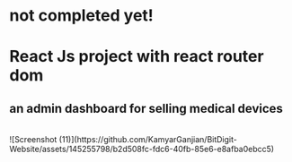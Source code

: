 # not completed yet!
# React Js project with react router dom
## an admin dashboard for selling medical devices
<br/>
![Screenshot (11)](https://github.com/KamyarGanjian/BitDigit-Website/assets/145255798/b2d508fc-fdc6-40fb-85e6-e8afba0ebcc5)
